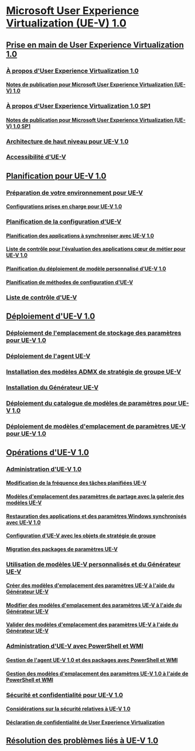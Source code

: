 # [Microsoft User Experience Virtualization (UE-V) 1.0](index.md)
## [Prise en main de User Experience Virtualization 1.0](getting-started-with-user-experience-virtualization-10.md)
### [À propos d'User Experience Virtualization 1.0](about-user-experience-virtualization-10.md)
#### [Notes de publication pour Microsoft User Experience Virtualization (UE-V) 1.0](microsoft-user-experience-virtualization--ue-v--10-release-notes.md)
### [À propos d'User Experience Virtualization 1.0 SP1](about-user-experience-virtualization-10-sp1.md)
#### [Notes de publication pour Microsoft User Experience Virtualization (UE-V) 1.0 SP1](microsoft-user-experience-virtualization--ue-v--10-sp1-release-notes.md)
### [Architecture de haut niveau pour UE-V 1.0](high-level-architecture-for-ue-v-10.md)
### [Accessibilité d'UE-V](accessibility-for-ue-v.md)
## [Planification pour UE-V 1.0](planning-for-ue-v-10.md)
### [Préparation de votre environnement pour UE-V](preparing-your-environment-for-ue-v.md)
#### [Configurations prises en charge pour UE-V 1.0](supported-configurations-for-ue-v-10.md)
### [Planification de la configuration d'UE-V](planning-for-ue-v-configuration.md)
#### [Planification des applications à synchroniser avec UE-V 1.0](planning-which-applications-to-synchronize-with-ue-v-10.md)
#### [Liste de contrôle pour l'évaluation des applications cœur de métier pour UE-V 1.0](checklist-for-evaluating-line-of-business-applications-for-ue-v-10.md)
#### [Planification du déploiement de modèle personnalisé d'UE-V 1.0](planning-for-custom-template-deployment-for-ue-v-10.md)
#### [Planification de méthodes de configuration d'UE-V](planning-for-ue-v-configuration-methods.md)
### [Liste de contrôle d'UE-V](ue-v-checklist.md)
## [Déploiement d'UE-V 1.0](deploying-ue-v-10.md)
### [Déploiement de l'emplacement de stockage des paramètres pour UE-V 1.0](deploying-the-settings-storage-location-for-ue-v-10.md)
### [Déploiement de l'agent UE-V](deploying-the-ue-v-agent.md)
### [Installation des modèles ADMX de stratégie de groupe UE-V](installing-the-ue-v-group-policy-admx-templates.md)
### [Installation du Générateur UE-V](installing-the-ue-v-generator.md)
### [Déploiement du catalogue de modèles de paramètres pour UE-V 1.0](deploying-the-settings-template-catalog-for-ue-v-10.md)
### [Déploiement de modèles d'emplacement de paramètres UE-V pour UE-V 1.0](deploying-ue-v-settings-location-templates-for-ue-v-10.md)
## [Opérations d'UE-V 1.0](operations-for-ue-v-10.md)
### [Administration d'UE-V 1.0](administering-ue-v-10.md)
#### [Modification de la fréquence des tâches planifiées UE-V](changing-the-frequency-of-ue-v-scheduled-tasks.md)
#### [Modèles d'emplacement des paramètres de partage avec la galerie des modèles UE-V](sharing-settings-location-templates-with-the-ue-v-template-gallery.md)
#### [Restauration des applications et des paramètres Windows synchronisés avec UE-V 1.0](restoring-application-and-windows-settings-synchronized-with-ue-v-10.md)
#### [Configuration d'UE-V avec les objets de stratégie de groupe](configuring-ue-v-with-group-policy-objects.md)
#### [Migration des packages de paramètres UE-V](migrating-ue-v-settings-packages.md)
### [Utilisation de modèles UE-V personnalisés et du Générateur UE-V](working-with-custom-ue-v-templates-and-the-ue-v-generator.md)
#### [Créer des modèles d'emplacement des paramètres UE-V à l'aide du Générateur UE-V](create-ue-v-settings-location-templates-with-the-ue-v-generator.md)
#### [Modifier des modèles d'emplacement des paramètres UE-V à l'aide du Générateur UE-V](edit-ue-v-settings-location-templates-with-the-ue-v-generator.md)
#### [Valider des modèles d'emplacement des paramètres UE-V à l'aide du Générateur UE-V](validate-ue-v-settings-location-templates-with-ue-v-generator.md)
### [Administration d'UE-V avec PowerShell et WMI](administering-ue-v-with-powershell-and-wmi.md)
#### [Gestion de l'agent UE-V 1.0 et des packages avec PowerShell et WMI](managing-the-ue-v-10-agent-and-packages-with-powershell-and-wmi.md)
#### [Gestion des modèles d'emplacement des paramètres UE-V 1.0 à l'aide de PowerShell et WMI](managing-ue-v-10-settings-location-templates-using-powershell-and-wmi.md)
### [Sécurité et confidentialité pour UE-V 1.0](security-and-privacy-for-ue-v-10.md)
#### [Considérations sur la sécurité relatives à UE-V 1.0](ue-v-10-security-considerations.md)
#### [Déclaration de confidentialité de User Experience Virtualization](user-experience-virtualization-privacy-statement.md)
## [Résolution des problèmes liés à UE-V 1.0](troubleshooting-ue-v-10.md)

